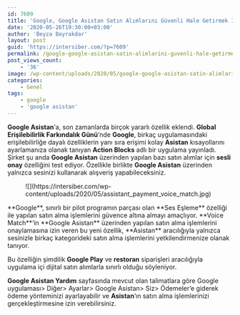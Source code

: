 ```yaml
---
id: 7609
title: 'Google, Google Asistan Satın Alımlarını Güvenli Hale Getirmek İçin Ses Eşleşmesi Özelliğini Test Ediyor'
date: '2020-05-26T19:30:00+03:00'
author: 'Beyza Bayrakdar'
layout: post
guid: 'https://intersiber.com/?p=7609'
permalink: /google-google-asistan-satin-alimlarini-guvenli-hale-getirmek-icin-ses-eslesmesi-ozelligini-test-ediyor/
post_views_count:
    - '36'
image: /wp-content/uploads/2020/05/google-google-asistan-satin-alimlarini-guvenli-hale-getirmek-icin-ses-eslesmesi-ozelligini-test-ediyor-1-scaled.jpg
categories:
    - Genel
tags:
    - google
    - 'google asistan'
---
```


**Google Asistan**‘a, son zamanlarda birçok yararlı özellik eklendi. **Global Erişilebilirlik Farkındalık Günü**‘nde **Google**, birkaç uygulamasındaki erişilebilirliğe dayalı özelliklerin yanı sıra erişimi kolay **Asistan** kısayollarını ayarlamanıza olanak tanıyan **Action Blocks** adlı bir uygulama yayınladı. Şirket şu anda **Google Asistan** üzerinden yapılan bazı satın alımlar için **sesli onay** özelliğini test ediyor. Özellikle birlikte **Google Asistan** üzerinden yalnızca sesinizi kullanarak alışveriş yapabileceksiniz.

<figure class="wp-block-image size-large">![](https://intersiber.com/wp-content/uploads/2020/05/assistant_payment_voice_match.jpg)</figure>**Google**, sınırlı bir pilot programın parçası olan **Ses Eşleme** özelliği ile yapılan satın alma işlemlerini güvence altına almayı amaçlıyor. **Voice Match**‘in **Google Asistan** üzerinden yapılan satın alma işlemlerini onaylamasına izin veren bu yeni özellik, **Asistan** aracılığıyla yalnızca sesinizle birkaç kategorideki satın alma işlemlerini yetkilendirmenize olanak tanıyor.

Bu özelliğin şimdilik **Google Play** ve **restoran** siparişleri aracılığıyla uygulama içi dijital satın alımlarla sınırlı olduğu söyleniyor.

**Google Asistan Yardım** sayfasında mevcut olan talimatlara göre Google uygulaması&gt; Diğer&gt; Ayarlar&gt; Google Asistan&gt; Siz&gt; Ödemeler’e giderek ödeme yönteminizi ayarlayabilir ve **Asistan**‘ın satın alma işlemlerinizi gerçekleştirmesine izin verebilirsiniz.